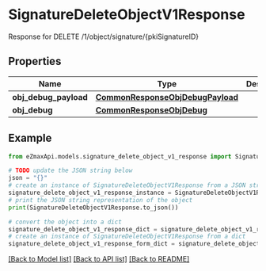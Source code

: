 # SignatureDeleteObjectV1Response

Response for DELETE /1/object/signature/{pkiSignatureID}

## Properties

Name | Type | Description | Notes
------------ | ------------- | ------------- | -------------
**obj_debug_payload** | [**CommonResponseObjDebugPayload**](CommonResponseObjDebugPayload.md) |  | 
**obj_debug** | [**CommonResponseObjDebug**](CommonResponseObjDebug.md) |  | [optional] 

## Example

```python
from eZmaxApi.models.signature_delete_object_v1_response import SignatureDeleteObjectV1Response

# TODO update the JSON string below
json = "{}"
# create an instance of SignatureDeleteObjectV1Response from a JSON string
signature_delete_object_v1_response_instance = SignatureDeleteObjectV1Response.from_json(json)
# print the JSON string representation of the object
print(SignatureDeleteObjectV1Response.to_json())

# convert the object into a dict
signature_delete_object_v1_response_dict = signature_delete_object_v1_response_instance.to_dict()
# create an instance of SignatureDeleteObjectV1Response from a dict
signature_delete_object_v1_response_form_dict = signature_delete_object_v1_response.from_dict(signature_delete_object_v1_response_dict)
```
[[Back to Model list]](../README.md#documentation-for-models) [[Back to API list]](../README.md#documentation-for-api-endpoints) [[Back to README]](../README.md)


